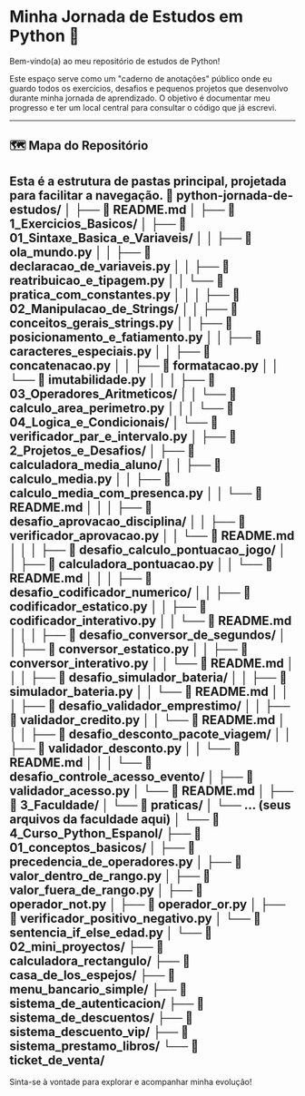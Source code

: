 # Minha Jornada de Estudos em Python 🐍

Bem-vindo(a) ao meu repositório de estudos de Python!

Este espaço serve como um "caderno de anotações" público onde eu guardo todos os exercícios, desafios e pequenos projetos que desenvolvo durante minha jornada de aprendizado. O objetivo é documentar meu progresso e ter um local central para consultar o código que já escrevi.

---

## 🗺️ Mapa do Repositório

Esta é a estrutura de pastas principal, projetada para facilitar a navegação.
📁 python-jornada-de-estudos/
│
├── 📄 README.md
│
├── 📁 1_Exercicios_Basicos/
│   ├── 📁 01_Sintaxe_Basica_e_Variaveis/
│   │   ├── 📄 ola_mundo.py
│   │   ├── 📄 declaracao_de_variaveis.py
│   │   ├── 📄 reatribuicao_e_tipagem.py
│   │   └── 📄 pratica_com_constantes.py
│   │
│   ├── 📁 02_Manipulacao_de_Strings/
│   │   ├── 📄 conceitos_gerais_strings.py
│   │   ├── 📄 posicionamento_e_fatiamento.py
│   │   ├── 📄 caracteres_especiais.py
│   │   ├── 📄 concatenacao.py
│   │   ├── 📄 formatacao.py
│   │   └── 📄 imutabilidade.py
│   │
│   ├── 📁 03_Operadores_Aritmeticos/
│   │   └── 📄 calculo_area_perimetro.py
│   │
│   └── 📁 04_Logica_e_Condicionais/
│       └── 📄 verificador_par_e_intervalo.py
│
├── 📁 2_Projetos_e_Desafios/
│   ├── 📁 calculadora_media_aluno/
│   │   ├── 📄 calculo_media.py
│   │   ├── 📄 calculo_media_com_presenca.py
│   │   └── 📄 README.md
│   │
│   ├── 📁 desafio_aprovacao_disciplina/
│   │   ├── 📄 verificador_aprovacao.py
│   │   └── 📄 README.md
│   │
│   ├── 📁 desafio_calculo_pontuacao_jogo/
│   │   ├── 📄 calculadora_pontuacao.py
│   │   └── 📄 README.md
│   │
│   ├── 📁 desafio_codificador_numerico/
│   │   ├── 📄 codificador_estatico.py
│   │   ├── 📄 codificador_interativo.py
│   │   └── 📄 README.md
│   │
│   ├── 📁 desafio_conversor_de_segundos/
│   │   ├── 📄 conversor_estatico.py
│   │   ├── 📄 conversor_interativo.py
│   │   └── 📄 README.md
│   │
│   ├── 📁 desafio_simulador_bateria/
│   │   ├── 📄 simulador_bateria.py
│   │   └── 📄 README.md
│   │
│   ├── 📁 desafio_validador_emprestimo/
│   │   ├── 📄 validador_credito.py
│   │   └── 📄 README.md
│   │
│   ├── 📁 desafio_desconto_pacote_viagem/
│   │   ├── 📄 validador_desconto.py
│   │   └── 📄 README.md
│   │
│   └── 📁 desafio_controle_acesso_evento/
│       ├── 📄 validador_acesso.py
│       └── 📄 README.md
│
├── 📁 3_Faculdade/
│   └── 📁 praticas/
│       └── ... (seus arquivos da faculdade aqui)
│
└── 📁 4_Curso_Python_Espanol/
    ├── 📁 01_conceptos_basicos/
    │   ├── 📄 precedencia_de_operadores.py
    │   ├── 📄 valor_dentro_de_rango.py
    │   ├── 📄 valor_fuera_de_rango.py
    │   ├── 📄 operador_not.py
    │   ├── 📄 operador_or.py
    │   ├── 📄 verificador_positivo_negativo.py
    │   └── 📄 sentencia_if_else_edad.py
    │
    └── 📁 02_mini_proyectos/
        ├── 📁 calculadora_rectangulo/
        ├── 📁 casa_de_los_espejos/
        ├── 📁 menu_bancario_simple/
        ├── 📁 sistema_de_autenticacion/
        ├── 📁 sistema_de_descuentos/
        ├── 📁 sistema_descuento_vip/
        ├── 📁 sistema_prestamo_libros/
        └── 📁 ticket_de_venta/
---

Sinta-se à vontade para explorar e acompanhar minha evolução!
